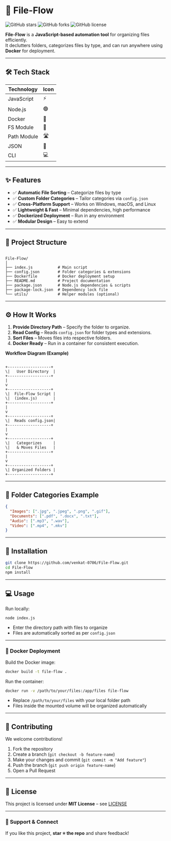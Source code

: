 
# 🚀 File-Flow

![GitHub stars](https://img.shields.io/github/stars/venkat-0706/File-Flow?style=social)
![GitHub forks](https://img.shields.io/github/forks/venkat-0706/File-Flow?style=social)
![GitHub license](https://img.shields.io/github/license/venkat-0706/File-Flow)

**File-Flow** is a **JavaScript-based automation tool** for organizing files efficiently.  
It declutters folders, categorizes files by type, and can run anywhere using **Docker** for deployment.  

---

## 🛠️ Tech Stack

| Technology | Icon |
|------------|------|
| JavaScript | ⚡ |
| Node.js    | 🟢 |
| Docker     | 🐳 |
| FS Module  | 📂 |
| Path Module| 🛣️ |
| JSON       | 📄 |
| CLI        | 💻 |

---

## ✨ Features

- ✅ **Automatic File Sorting** – Categorize files by type  
- ✅ **Custom Folder Categories** – Tailor categories via `config.json`  
- ✅ **Cross-Platform Support** – Works on Windows, macOS, and Linux  
- ✅ **Lightweight & Fast** – Minimal dependencies, high performance  
- ✅ **Dockerized Deployment** – Run in any environment  
- ✅ **Modular Design** – Easy to extend  

---

## 📂 Project Structure

```

File-Flow/
│
├── index.js           # Main script
├── config.json        # Folder categories & extensions
├── Dockerfile         # Docker deployment setup
├── README.md          # Project documentation
├── package.json       # Node.js dependencies & scripts
├── package-lock.json  # Dependency lock file
└── utils/             # Helper modules (optional)

```

---

## ⚙️ How It Works

1. **Provide Directory Path** – Specify the folder to organize.  
2. **Read Config** – Reads `config.json` for folder types and extensions.  
3. **Sort Files** – Moves files into respective folders.  
4. **Docker Ready** – Run in a container for consistent execution.  

**Workflow Diagram (Example)**  

```

+-------------------+
\|   User Directory  |
+-------------------+
|
v
+-------------------+
\|  File-Flow Script |
\|  (index.js)       |
+-------------------+
|
v
+-------------------+
\|  Reads config.json|
+-------------------+
|
v
+-------------------+
\|   Categorizes     |
\|   & Moves Files   |
+-------------------+
|
v
+-------------------+
\| Organized Folders |
+-------------------+

````

---

## 📂 Folder Categories Example

```json
{
  "Images": [".jpg", ".jpeg", ".png", ".gif"],
  "Documents": [".pdf", ".docx", ".txt"],
  "Audio": [".mp3", ".wav"],
  "Video": [".mp4", ".mkv"]
}
````

---

## 🚀 Installation

```bash
git clone https://github.com/venkat-0706/File-Flow.git
cd File-Flow
npm install
```

---

## 💻 Usage

Run locally:

```bash
node index.js
```

* Enter the directory path with files to organize
* Files are automatically sorted as per `config.json`

---

### 🐳 Docker Deployment

Build the Docker image:

```bash
docker build -t file-flow .
```

Run the container:

```bash
docker run -v /path/to/your/files:/app/files file-flow
```

* Replace `/path/to/your/files` with your local folder path
* Files inside the mounted volume will be organized automatically

---

## 🤝 Contributing

We welcome contributions!

1. Fork the repository
2. Create a branch (`git checkout -b feature-name`)
3. Make your changes and commit (`git commit -m "Add feature"`)
4. Push the branch (`git push origin feature-name`)
5. Open a Pull Request

---

## 📜 License

This project is licensed under **MIT License** – see [LICENSE](LICENSE)

---

### 🌟 Support & Connect

If you like this project, **star ⭐ the repo** and share feedback!

